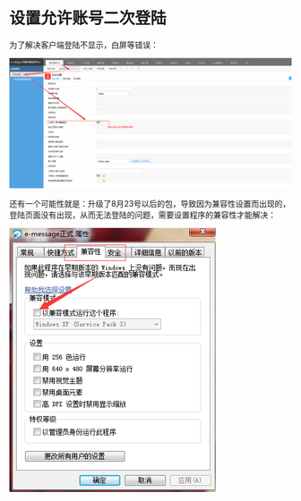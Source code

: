 # 设置允许账号二次登陆

为了解决客户端登陆不显示，白屏等错误：

![允许同一用户重复登录](/image/c3/后端设置允许同一用户重复登录.png "Title")

还有一个可能性就是：升级了8月23号以后的包，导致因为兼容性设置而出现的，登陆页面没有出现，从而无法登陆的问题，需要设置程序的兼容性才能解决：

![设置兼容性](/image/c3/设置兼容性.png "Title")